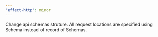 ```yaml
---
"effect-http": minor
---
```


Change api schemas struture. All request locations are specified using Schema instead of record of Schemas.
